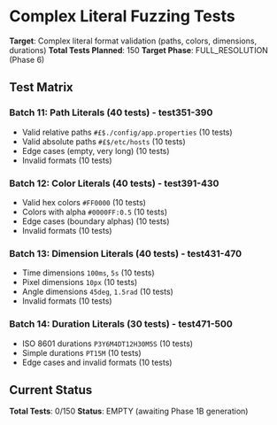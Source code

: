 # Complex Literal Fuzzing Tests

**Target**: Complex literal format validation (paths, colors, dimensions, durations)
**Total Tests Planned**: 150
**Target Phase**: FULL_RESOLUTION (Phase 6)

## Test Matrix

### Batch 11: Path Literals (40 tests) - test351-390
- Valid relative paths `#£$./config/app.properties` (10 tests)
- Valid absolute paths `#£$/etc/hosts` (10 tests)
- Edge cases (empty, very long) (10 tests)
- Invalid formats (10 tests)

### Batch 12: Color Literals (40 tests) - test391-430
- Valid hex colors `#FF0000` (10 tests)
- Colors with alpha `#0000FF:0.5` (10 tests)
- Edge cases (boundary alphas) (10 tests)
- Invalid formats (10 tests)

### Batch 13: Dimension Literals (40 tests) - test431-470
- Time dimensions `100ms`, `5s` (10 tests)
- Pixel dimensions `10px` (10 tests)
- Angle dimensions `45deg`, `1.5rad` (10 tests)
- Invalid formats (10 tests)

### Batch 14: Duration Literals (30 tests) - test471-500
- ISO 8601 durations `P3Y6M4DT12H30M5S` (10 tests)
- Simple durations `PT15M` (10 tests)
- Edge cases and invalid formats (10 tests)

## Current Status

**Total Tests**: 0/150
**Status**: EMPTY (awaiting Phase 1B generation)
